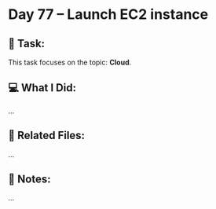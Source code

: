 # Day 77 – Launch EC2 instance

## 🔧 Task:
This task focuses on the topic: **Cloud**.

## 💻 What I Did:
...

## 🔗 Related Files:
...

## 📝 Notes:
...
